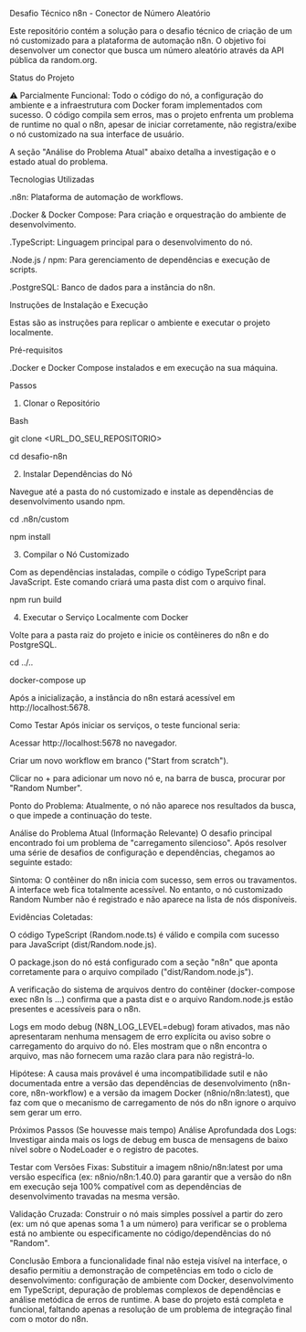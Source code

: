 Desafio Técnico n8n - Conector de Número Aleatório

Este repositório contém a solução para o desafio técnico de criação de um nó customizado para a plataforma de automação n8n. O objetivo foi desenvolver um conector que busca um número aleatório através da API pública da random.org.

Status do Projeto

⚠️ Parcialmente Funcional: Todo o código do nó, a configuração do ambiente e a infraestrutura com Docker foram implementados com sucesso. O código compila sem erros, mas o projeto enfrenta um problema de runtime no qual o n8n, apesar de iniciar corretamente, não registra/exibe o nó customizado na sua interface de usuário.

A seção "Análise do Problema Atual" abaixo detalha a investigação e o estado atual do problema.

Tecnologias Utilizadas

.n8n: Plataforma de automação de workflows.

.Docker & Docker Compose: Para criação e orquestração do ambiente de desenvolvimento.

.TypeScript: Linguagem principal para o desenvolvimento do nó.

.Node.js / npm: Para gerenciamento de dependências e execução de scripts.

.PostgreSQL: Banco de dados para a instância do n8n.

Instruções de Instalação e Execução

Estas são as instruções para replicar o ambiente e executar o projeto localmente.

Pré-requisitos

.Docker e Docker Compose instalados e em execução na sua máquina.

Passos

1. Clonar o Repositório

Bash

git clone <URL_DO_SEU_REPOSITORIO>

cd desafio-n8n 

2. Instalar Dependências do Nó

Navegue até a pasta do nó customizado e instale as dependências de desenvolvimento usando npm.

cd .n8n/custom

npm install 

3. Compilar o Nó Customizado

Com as dependências instaladas, compile o código TypeScript para JavaScript. Este comando criará uma pasta dist com o arquivo final.

npm run build 

4. Executar o Serviço Localmente com Docker

Volte para a pasta raiz do projeto e inicie os contêineres do n8n e do PostgreSQL.

cd ../..

docker-compose up

Após a inicialização, a instância do n8n estará acessível em http://localhost:5678.

Como Testar
Após iniciar os serviços, o teste funcional seria:

Acessar http://localhost:5678 no navegador.

Criar um novo workflow em branco ("Start from scratch").

Clicar no + para adicionar um novo nó e, na barra de busca, procurar por "Random Number".

Ponto do Problema: Atualmente, o nó não aparece nos resultados da busca, o que impede a continuação do teste.

Análise do Problema Atual (Informação Relevante)
O desafio principal encontrado foi um problema de "carregamento silencioso". Após resolver uma série de desafios de configuração e dependências, chegamos ao seguinte estado:

Sintoma: O contêiner do n8n inicia com sucesso, sem erros ou travamentos. A interface web fica totalmente acessível. No entanto, o nó customizado Random Number não é registrado e não aparece na lista de nós disponíveis.

Evidências Coletadas:

O código TypeScript (Random.node.ts) é válido e compila com sucesso para JavaScript (dist/Random.node.js).

O package.json do nó está configurado com a seção "n8n" que aponta corretamente para o arquivo compilado ("dist/Random.node.js").

A verificação do sistema de arquivos dentro do contêiner (docker-compose exec n8n ls ...) confirma que a pasta dist e o arquivo Random.node.js estão presentes e acessíveis para o n8n.

Logs em modo debug (N8N_LOG_LEVEL=debug) foram ativados, mas não apresentaram nenhuma mensagem de erro explícita ou aviso sobre o carregamento do arquivo do nó. Eles mostram que o n8n encontra o arquivo, mas não fornecem uma razão clara para não registrá-lo.

Hipótese: A causa mais provável é uma incompatibilidade sutil e não documentada entre a versão das dependências de desenvolvimento (n8n-core, n8n-workflow) e a versão da imagem Docker (n8nio/n8n:latest), que faz com que o mecanismo de carregamento de nós do n8n ignore o arquivo sem gerar um erro.

Próximos Passos (Se houvesse mais tempo)
Análise Aprofundada dos Logs: Investigar ainda mais os logs de debug em busca de mensagens de baixo nível sobre o NodeLoader e o registro de pacotes.

Testar com Versões Fixas: Substituir a imagem n8nio/n8n:latest por uma versão específica (ex: n8nio/n8n:1.40.0) para garantir que a versão do n8n em execução seja 100% compatível com as dependências de desenvolvimento travadas na mesma versão.

Validação Cruzada: Construir o nó mais simples possível a partir do zero (ex: um nó que apenas soma 1 a um número) para verificar se o problema está no ambiente ou especificamente no código/dependências do nó "Random".

Conclusão
Embora a funcionalidade final não esteja visível na interface, o desafio permitiu a demonstração de competências em todo o ciclo de desenvolvimento: configuração de ambiente com Docker, desenvolvimento em TypeScript, depuração de problemas complexos de dependências e análise metódica de erros de runtime. A base do projeto está completa e funcional, faltando apenas a resolução de um problema de integração final com o motor do n8n.
